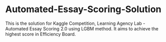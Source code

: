 # Automated-Essay-Scoring-Solution
This is the solution for Kaggle Competition, Learning Agency Lab - Automated Essay Scoring 2.0 using LGBM method. It aims to achieve the highest score in Efficiency Board.
